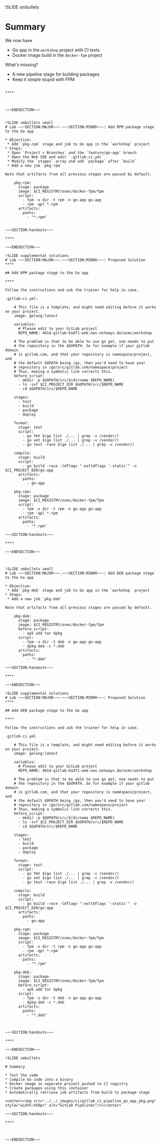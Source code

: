 !SLIDE smbullets

# Summary

We now have

* Go app in the `workshop` project with CI tests
* Docker image build in the `docker-fpm` project

What's missing?

* A new pipeline stage for building packages
* Keep it simple stupid with FPM



~~~SECTION:handouts~~~

****



~~~ENDSECTION~~~


!SLIDE smbullets small
# Lab ~~~SECTION:MAJOR~~~.~~~SECTION:MINOR~~~: Add RPM package stage to the Go app

* Objective:
 * Add `pkg-rpm` stage and job to Go app in the `workshop` project
* Steps:
 * Open `Project > Branches` and the `feature/go-app` branch
 * Open the Web IDE and edit `.gitlab-ci.yml`
 * Modify the `stages` array and add `package` after `build`
 * Add a new job `pkg-rpm`

Note that artifacts from all previous stages are passed by default.

    pkg-rpm:
      stage: package
      image: $CI_REGISTRY/osmc/docker-fpm/fpm
      script:
        - fpm -s dir -t rpm -n go-app go-app
        - rpm -qpl *.rpm
      artifacts:
        paths:
          - "*.rpm"


~~~SECTION:handouts~~~

****

~~~ENDSECTION~~~

!SLIDE supplemental solutions
# Lab ~~~SECTION:MAJOR~~~.~~~SECTION:MINOR~~~: Proposed Solution
****

## Add RPM package stage to the Go app

****

Follow the instructions and ask the trainer for help in case.

.gitlab-ci.yml:

    # This file is a template, and might need editing before it works on your project.
    image: golang:latest
    
    variables:
      # Please edit to your GitLab project
      REPO_NAME: 4014-gitlab-b1d71-web.nws.netways.de/osmc/workshop
    
    # The problem is that to be able to use go get, one needs to put
    # the repository in the $GOPATH. So for example if your gitlab domain
    # is gitlab.com, and that your repository is namespace/project, and
    # the default GOPATH being /go, then you'd need to have your
    # repository in /go/src/gitlab.com/namespace/project
    # Thus, making a symbolic link corrects this.
    before_script:
      - mkdir -p $GOPATH/src/$(dirname $REPO_NAME)
      - ln -svf $CI_PROJECT_DIR $GOPATH/src/$REPO_NAME
      - cd $GOPATH/src/$REPO_NAME
    
    stages:
      - test
      - build
      - package
      - deploy
    
    format:
      stage: test
      script:
        - go fmt $(go list ./... | grep -v /vendor/)
        - go vet $(go list ./... | grep -v /vendor/)
        - go test -race $(go list ./... | grep -v /vendor/)
    
    compile:
      stage: build
      script:
        - go build -race -ldflags "-extldflags '-static'" -o $CI_PROJECT_DIR/go-app
      artifacts:
        paths:
          - go-app
    
    pkg-rpm:
      stage: package
      image: $CI_REGISTRY/osmc/docker-fpm/fpm
      script:
        - fpm -s dir -t rpm -n go-app go-app
        - rpm -qpl *.rpm
      artifacts:
        paths:
          - "*.rpm" 

~~~SECTION:handouts~~~

****

~~~ENDSECTION~~~



!SLIDE smbullets small
# Lab ~~~SECTION:MAJOR~~~.~~~SECTION:MINOR~~~: Add DEB package stage to the Go app

* Objective:
 * Add `pkg-deb` stage and job to Go app in the `workshop` project
* Steps:
 * Add a new job `pkg-deb`

Note that artifacts from all previous stages are passed by default.

    pkg-deb:
      stage: package
      image: $CI_REGISTRY/osmc/docker-fpm/fpm
      before_script:
        - apk add tar dpkg
      script:
        - fpm -s dir -t deb -n go-app go-app
        - dpkg-deb -c *.deb
      artifacts:
        paths:
          - "*.deb"  

~~~SECTION:handouts~~~

****

~~~ENDSECTION~~~

!SLIDE supplemental solutions
# Lab ~~~SECTION:MAJOR~~~.~~~SECTION:MINOR~~~: Proposed Solution
****

## Add DEB package stage to the Go app

****

Follow the instructions and ask the trainer for help in case.

.gitlab-ci.yml

    # This file is a template, and might need editing before it works on your project.
    image: golang:latest
    
    variables:
      # Please edit to your GitLab project
      REPO_NAME: 4014-gitlab-b1d71-web.nws.netways.de/osmc/workshop
    
    # The problem is that to be able to use go get, one needs to put
    # the repository in the $GOPATH. So for example if your gitlab domain
    # is gitlab.com, and that your repository is namespace/project, and
    # the default GOPATH being /go, then you'd need to have your
    # repository in /go/src/gitlab.com/namespace/project
    # Thus, making a symbolic link corrects this.
    before_script:
      - mkdir -p $GOPATH/src/$(dirname $REPO_NAME)
      - ln -svf $CI_PROJECT_DIR $GOPATH/src/$REPO_NAME
      - cd $GOPATH/src/$REPO_NAME
    
    stages:
      - test
      - build
      - package
      - deploy
    
    format:
      stage: test
      script:
        - go fmt $(go list ./... | grep -v /vendor/)
        - go vet $(go list ./... | grep -v /vendor/)
        - go test -race $(go list ./... | grep -v /vendor/)
    
    compile:
      stage: build
      script:
        - go build -race -ldflags "-extldflags '-static'" -o $CI_PROJECT_DIR/go-app
      artifacts:
        paths:
          - go-app
    
    pkg-rpm:
      stage: package
      image: $CI_REGISTRY/osmc/docker-fpm/fpm
      script:
        - fpm -s dir -t rpm -n go-app go-app
        - rpm -qpl *.rpm
      artifacts:
        paths:
          - "*.rpm"   
    
    pkg-deb:
      stage: package
      image: $CI_REGISTRY/osmc/docker-fpm/fpm
      before_script:
        - apk add tar dpkg
      script:
        - fpm -s dir -t deb -n go-app go-app
        - dpkg-deb -c *.deb
      artifacts:
        paths:
          - "*.deb"       



~~~SECTION:handouts~~~

****

~~~ENDSECTION~~~

!SLIDE smbullets

# Summary

* Test the code
* Compile Go code into a binary
* Docker image in separate project pushed to CI registry
* Create packages using this container
* Automatically retrieve job artifacts from build to package stage

<center><img src="../../_images/ci/gitlab_ci_pipeline_go_app_pkg.png" style="width:450px" alt="GitLab Pipelines"/></center>

~~~SECTION:handouts~~~

****



~~~ENDSECTION~~~

